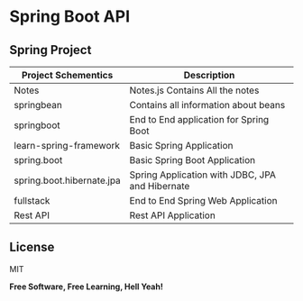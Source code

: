 # Spring Boot API

## Spring Project

| Project Schementics       | Description                                     |
| ------------------------- | ----------------------------------------------- |
| Notes                     | Notes.js Contains All the notes                 |
| springbean                | Contains all information about beans            |
| springboot                | End to End application for Spring Boot          |
| learn-spring-framework    | Basic Spring Application                        |
| spring.boot               | Basic Spring Boot Application                   |
| spring.boot.hibernate.jpa | Spring Application with JDBC, JPA and Hibernate |
| fullstack                 | End to End Spring Web Application               |
| Rest API                  | Rest API Application                            |

## License

MIT

**Free Software, Free Learning, Hell Yeah!**
